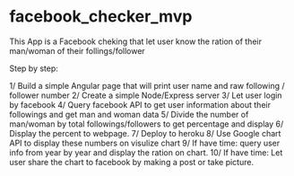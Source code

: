 # facebook_checker_mvp
This App is a Facebook cheking that let user know the ration of their man/woman of their follings/follower

Step by step:

1/ Build a simple Angular page that will print user name and raw following / follower number
2/ Create a simple Node/Express server
3/ Let user login by facebook
4/ Query facebook API to get user information about their followings and get man and woman data
5/ Divide the number of man/woman by total followings/followers to get percentage and display
6/ Display the percent to webpage.
7/ Deploy to heroku
8/ Use Google chart API to display these numbers on visulize chart
9/ If have time: query user info from year by year and display the ration on chart.
10/ If have time: Let user share the chart to facebook by making a post or take picture.
